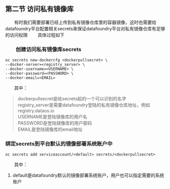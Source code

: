 ##  第二节 访问私有镜像库
　　有时我们需要部署已经上传到私有镜像仓库里的容器镜像，这时也需要给datafoundry平台配置相关secrets来保证datafoundry平台对私有镜像仓库有足够的访问权限
　　具体过程如下
### 　　创建访问私有镜像库secrets   
``` 
oc secrets new-dockercfg <dockerpullsecret> \
--docker-server=<registry_server> \
--docker-username=<USERNAME> \ 
--docker-password=<PASSWORD> \
--docker-email=<EMAIL>
``` 
　　其中：
>   dockerpullsecret是给secrets起的一个可以识别的名字   
    registry_server是需要datafoundry登陆的私有镜像仓库地址，例如registry.dataos.io  
    USERNAME是登陆镜像库的用户名   
    PASSWORD是登陆镜像库的用户密码  
    EMAIL是登陆镜像库的email地址   
    
###  绑定secrets到平台默认的镜像部署系统账户中
``` 
oc secrets add serviceaccount/<default> secrets/<dockerpullsecret>
```   
　　其中：
  1.  default是datafoundry默认的镜像部署系统账户，用户也可以指定需要的系统账户